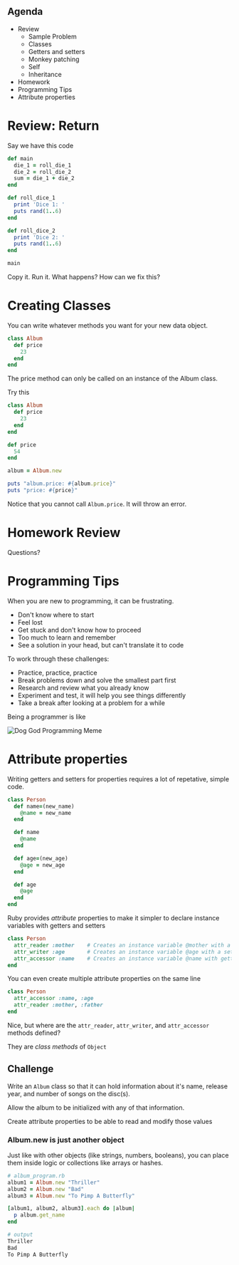 ## Agenda
* Review
  * Sample Problem
  * Classes
  * Getters and setters
  * Monkey patching
  * Self
  * Inheritance
* Homework
* Programming Tips
* Attribute properties

# Review: Return

Say we have this code

```ruby
def main
  die_1 = roll_die_1
  die_2 = roll_die_2
  sum = die_1 + die_2
end

def roll_dice_1
  print 'Dice 1: '
  puts rand(1..6)
end

def roll_dice_2
  print 'Dice 2: '
  puts rand(1..6)
end

main
```

Copy it. Run it. What happens? How can we fix this?

# Creating Classes

You can write whatever methods you want for your new data object.

```ruby
class Album
  def price
    23
  end
end
```

The price method can only be called on an instance of the Album class.

Try this

```ruby
class Album
  def price
    23
  end
end

def price
  54
end

album = Album.new

puts "album.price: #{album.price}"
puts "price: #{price}"
```

Notice that you cannot call `Album.price`. It will throw an error.


# Homework Review

Questions?

#  Programming Tips

When you are new to programming, it can be frustrating.
* Don't know where to start
* Feel lost
* Get stuck and don't know how to proceed
* Too much to learn and remember
* See a solution in your head, but can't translate it to code

To work through these challenges:
* Practice, practice, practice
* Break problems down and solve the smallest part first
* Research and review what you already know
* Experiment and test, it will help you see things differently
* Take a break after looking at a problem for a while

Being a programmer is like

![Dog God Programming Meme](https://s-media-cache-ak0.pinimg.com/736x/2a/cc/2d/2acc2de68677193442e9fd82492a9bc7.jpg)


# Attribute properties
Writing getters and setters for properties requires a lot of repetative, simple code.

```ruby
class Person
  def name=(new_name)
    @name = new_name
  end

  def name
    @name
  end

  def age=(new_age)
    @age = new_age
  end

  def age
    @age
  end
end
```

Ruby provides *attribute* properties to make it simpler to declare instance variables with getters and setters

```ruby
class Person
  attr_reader :mother    # Creates an instance variable @mother with a getter method
  attr_writer :age       # Creates an instance variable @age with a setter method
  attr_accessor :name    # Creates an instance variable @name with getter and setter methods
end
```

You can even create multiple attribute properties on the same line

```ruby
class Person
  attr_accessor :name, :age
  attr_reader :mother, :father
end
```

Nice, but where are the `attr_reader`, `attr_writer`, and `attr_accessor` methods defined?

They are *class methods* of `Object`


## Challenge

Write an `Album` class so that it can hold information about it's name, release year, and number of songs on the disc(s).

Allow the album to be initialized with any of that information.

Create attribute properties to be able to read and modify those values

### Album.new is just another object

Just like with other objects (like strings, numbers, booleans), you can place them inside logic or collections like arrays or hashes.

```ruby
# album_program.rb
album1 = Album.new "Thriller"
album2 = Album.new "Bad"
album3 = Album.new "To Pimp A Butterfly"

[album1, album2, album3].each do |album|
  p album.get_name
end
```

```bash
# output
Thriller
Bad
To Pimp A Butterfly
```
